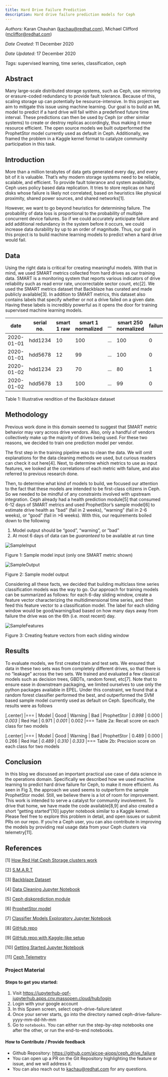 ```yaml
---
title: Hard Drive Failure Prediction
description: Hard drive failure prediction models for Ceph
---
```


_Authors:_  Karan Chauhan (kachau@redhat.com), Michael Clifford (mcliffor@redhat.com)

_Date Created:_ 11 December 2020

_Date Updated:_ 17 December 2020

_Tags:_ supervised learning, time series, classification, ceph

## Abstract

Many large-scale distributed storage systems, such as Ceph, use mirroring or erasure-coded redundancy to provide fault tolerance. Because of this, scaling storage up can potentially be resource-intensive. In this project we aim to mitigate this issue using machine learning. Our goal is to build an ML model to predict if a hard drive will fail within a predefined future time interval. These predictions can then be used by Ceph (or other similar systems) to create or destroy replicas accordingly, thus making it more resource efficient. The open source models we built outperformed the ProphetStor model currently used as default in Ceph. Additionally, we framed the problem in a Kaggle kernel format to catalyze community participation in this task.

## Introduction

More than a million terabytes of data gets generated every day, and every bit of it is valuable. That’s why modern storage systems need to be reliable, scalable, and efficient. To provide fault tolerance and system availability, Ceph uses policy based data replication. It tries to store replicas on hard disks whose failure is likely not correlated, based on heuristics like physical proximity, shared power sources, and shared networks[1].

However, we want to go beyond heuristics for determining failure. The probability of data loss is proportional to the probability of multiple concurrent device failures. So if we could accurately anticipate failure and add additional redundancy in the system before it occurs, we could increase data durability by up to an order of magnitude. Thus, our goal in this project is to build machine learning models to predict when a hard drive would fail.

## Data

Using the right data is critical for creating meaningful models. With that in mind, we used SMART metrics collected from hard drives as our training data. SMART is a monitoring system that reports various indicators of drive reliability such as read error rate, uncorrectable sector count, etc[2]. We used the SMART metrics dataset that Backblaze has curated and made publicly available[3]. In addition to SMART metrics, this dataset also contains labels that specify whether or not a drive failed on a given date. Having these labels is incredibly powerful as it opens the door for training supervised machine learning models.


| date       | serial no. | smart 1 raw | smart 1 normalized | ... | smart 250 normalized | failure |
| ---------- | ---------- | ----------- | ------------------ | --- | -------------------- | ------- |
| 2020-01-01 | hdd1234    | 10          | 100                | ... | 100                  | 0       |
| 2020-01-01 | hdd5678    | 12          | 99                 | ... | 100                  | 0       |
| 2020-01-02 | hdd1234    | 23          | 70                 | ... | 80                   | 1       |
| 2020-01-02 | hdd5678    | 13          | 100                | ... | 99                   | 0       |

Table 1: Illustrative rendition of the Backblaze dataset

## Methodology

Previous work done in this domain seemed to suggest that SMART metric behavior may vary across drive vendors. Also, only a handful of vendors collectively make up the majority of drives being used. For these two reasons, we decided to train one prediction model per vendor.

The first step in the training pipeline was to clean the data. We will omit explanations for the data cleaning methods we used, but curious readers can check it out here[4]. Next, to determine which metrics to use as input features, we looked at the correlations of each metric with failure, and also referred to previous research done.

Then, to determine what kind of models to build, we focused our attention to the fact that these models are intended to be first-class citizens in Ceph. So we needed to be mindful of any constraints involved with upstream integration. Ceph already had a health prediction module[5] that consumed 6-12 days of SMART metrics and used ProphetStor’s sample model[6] to estimate drive health as "bad" (fail in 2 weeks), “warning” (fail in 2-6 weeks), or “good” (fail in >6 weeks). With this, our requirements boiled down to the following

1. Model output should be “good”, “warning”, or “bad”
2. At most 6 days of data can be _guaranteed_ to be available at run time

![SampleInput](./sampleinput.png "SampleInput")

Figure 1: Sample model input (only one SMART metric shown)

![SampleOutput](./sampleoutput.png "SampleOutput")

Figure 2: Sample model output

Considering all these facts, we decided that building multiclass time series classification models was the way to go. Our approach for training models can be summarized as follows: for each 6-day sliding window, create a feature vector characterizing the multidimensional time series, and then feed this feature vector to a classification model. The label for each sliding window would be good/warning/bad based on how many days away from failure the drive was on the 6th (i.e. most recent) day.

![SampleFeatures](./featurization.png "SampleFeatures")

Figure 3: Creating feature vectors from each sliding window

## Results

To evaluate models, we first created train and test sets. We ensured that data in these two sets was from completely different drives, so that there is no “leakage” across the two sets. We trained and evaluated a few classical models such as decision trees, GBDTs, random forest, etc[7]. Note that to ensure ease in downstream packaging, we limited ourselves to use only the python packages available in EPEL. Under this constraint, we found that a random forest classifier performed the best, and outperformed the SVM based sample model currently used as default on Ceph. Specifically, the results were as follows

[.center]
|===
| Model       | Good        | Warning     | Bad
| ProphetStor | *0.998*     | 0.000       | *0.003*
| Red Hat     | 0.971       | *0.001*       | 0.002
|===
Table 2a: Recall score on each class for two models

[.center]
|===
| Model       | Good        | Warning     | Bad
| ProphetStor | 0.489       | 0.000       | 0.266
| Red Hat     | *0.489*     | *0.310*     | *0.333*
|===
Table 2b: Precision score on each class for two models

## Conclusion

In this blog we discussed an important practical use case of data science in the operations domain. Specifically we described how we used machine learning to predict hard drive failure for Ceph, to make it more efficient. As seen in Fig 3, the approach we used seems to outperform the sample ProphetStor model. Still, we believe there is a lot of room for improvement. This work is intended to serve a catalyst for community involvement. To drive that home, we have made the code available[8,9] and also created a short “getting started”[10] jupyter notebook similar to a Kaggle kernel. Please feel free to explore this problem in detail, and open issues or submit PRs on our repo. If you’re a Ceph user, you can also contribute in improving the models by providing real usage data from your Ceph clusters via telemetry[11].

## References

[1] [How Red Hat Ceph Storage clusters work](https://access.redhat.com/documentation/en-us/red_hat_amq/7.5/html/configuring_amq_broker/configuring-fault-tolerant-system-configuring#about-ceph-storage-clusters-configuring)

[2] [S.M.A.R.T](https://en.wikipedia.org/wiki/S.M.A.R.T.)

[3] [Backblaze Dataset](https://www.backblaze.com/b2/hard-drive-test-data.html)

[4] [Data Cleaning Jupyter Notebook](https://github.com/aicoe-aiops/ceph_drive_failure/blob/master/notebooks/step2a_data_cleaner_seagate.ipynb)

[5] [Ceph diskprediction module](https://docs.ceph.com/en/latest/mgr/diskprediction/)

[6] [ProphetStor model](https://github.com/ceph/ceph/tree/master/src/pybind/mgr/diskprediction_local/models/prophetstor)

[7] [Classifier Models Exploratory Jupyter Notebook](https://github.com/chauhankaranraj/ceph_drive_failure/blob/master/notebooks/step3b_ternary_clf.ipynb)

[8] [GitHub repo](https://github.com/aicoe-aiops/ceph_drive_failure)

[9] [GitHub repo with Kaggle-like setup](https://github.com/AICoE/disk-failure-prediction)

[10] [Getting Started Jupyter Notebook](https://github.com/AICoE/disk-failure-prediction/blob/master/Getting_Started.ipynb)

[11] [Ceph Telemetry](https://docs.ceph.com/en/latest/mgr/telemetry/)

### Project Material

#### Steps to get you started:

1. Visit https://jupyterhub-opf-jupyterhub.apps.cnv.massopen.cloud/hub/login
2. Login with your google account
3. In this Spawn screen, select ceph-drive-failure:latest
4. Once your server starts, go into the directory named ceph-drive-failure-yyyy-mm-dd-hh-mm
5. Go to `notebooks`. You can either run the step-by-step notebooks one after the other, or run the end-to-end notebooks.

#### How to Contribute / Provide feedback

- Github Repository: https://github.com/aicoe-aiops/ceph_drive_failure
- You can open up a PR on the Git Repository highlighting the feature or issue, and we will address it.
- You can also reach out to kachau@redhat.com for any questions.